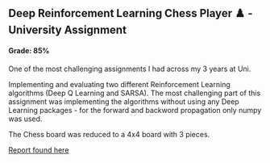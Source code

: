 ## Deep Reinforcement Learning Chess Player :chess_pawn: - University Assignment
#### Grade: 85%

One of the most challenging assignments I had across my 3 years at Uni. 

Implementing and evaluating two different Reinforcement Learning algorithms (Deep Q Learning and SARSA). The most challenging part of this assignment was implementing the algorithms without using any Deep Learning packages - for the forward and backword propagation only numpy was used.

The Chess board was reduced to a 4x4 board with 3 pieces.



[Report found here](Deep_Reinforcement_learning_assignment.pdf)
